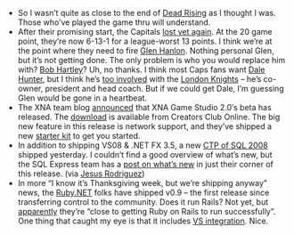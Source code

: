-   So I wasn’t quite as close to the end of [Dead
    Rising](http://www.xbox.com/games/deadrising/) as I thought I was.
    Those who’ve played the game thru will understand.
-   After their promising start, the Capitals [lost yet
    again](http://scores.espn.go.com/nhl/recap?gameId=271119023). At the
    20 game point, they’re now 6-13-1 for a league-worst 13 points. I
    think we’re at the point where they need to fire [Glen
    Hanlon](http://en.wikipedia.org/wiki/Glen_Hanlon). Nothing personal
    Glen, but it’s not getting done. The only problem is who you would
    replace him with? [Bob
    Hartley](http://en.wikipedia.org/wiki/Bob_Hartley)? Uh, no thanks. I
    think most Caps fans want [Dale
    Hunter](http://en.wikipedia.org/wiki/Dale_Hunter), but I think he’s
    [too
    involved](http://en.wikipedia.org/wiki/London_Knights#The_Hunter_Era.2C_2000-Present)
    with the [London
    Knights](http://www.ontariohockeyleague.com/stats/roster.php?team_id=14&season_id=32)
    – he’s co-owner, president and head coach. But if we could get Dale,
    I’m guessing Glen would be gone in a heartbeat.
-   The XNA team blog
    [announced](http://blogs.msdn.com/xna/archive/2007/11/19/now-available-xna-game-studio-2-0-beta.aspx)
    that XNA Game Studio 2.0′s beta has released. The
    [download](http://creators.xna.com/beta/betahome.aspx) is available
    from Creators Club Online. The big new feature in this release is
    network support, and they’ve shipped a new [starter
    kit](http://creators.xna.com/beta/NetRumbleWindows.vsi) to get you
    started.
-   In addition to shipping VS08 & .NET FX 3.5, a new [CTP of SQL
    2008](http://www.microsoft.com/downloads/details.aspx?FamilyId=3BF4C5CA-B905-4EBC-8901-1D4C1D1DA884&displaylang=en)
    shipped yesterday. I couldn’t find a good overview of what’s new,
    but the SQL Express team has a [post on what’s
    new](http://blogs.msdn.com/sqlexpress/archive/2007/11/19/what-s-new-in-sql-express-2008-november-ctp.aspx)
    in just their corner of this release. (via [Jesus
    Rodriguez](http://weblogs.asp.net/gsusx/archive/2007/11/20/vs-2008-net-fx-3-5-and-sql-server-2008-ctp-are-here.aspx))
-   In more “I know it’s Thanksgiving week, but we’re shipping anyway”
    news, the
    [Ruby.NET](http://rubydotnet.googlegroups.com/web/Home.htm) folks
    have shipped v0.9 – the first release since transferring control to
    the community. Does it run Rails? Not yet, but
    [apparently](http://rubydotnet.googlegroups.com/web/PastPresentFuture.htm#Current)
    they’re “close to getting Ruby on Rails to run successfully”. One
    thing that caught my eye is that it includes [VS
    integration](http://rubydotnet.googlegroups.com/web/VisualStudioIntegration.htm).
    Nice.

